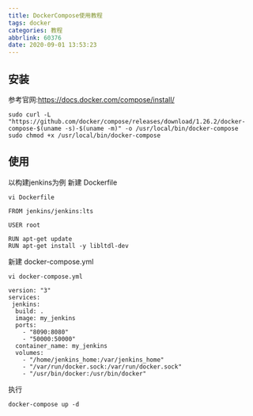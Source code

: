 ```yaml
---
title: DockerCompose使用教程
tags: docker
categories: 教程
abbrlink: 60376
date: 2020-09-01 13:53:23
---
```


## 安装
参考官网:https://docs.docker.com/compose/install/
```
sudo curl -L "https://github.com/docker/compose/releases/download/1.26.2/docker-compose-$(uname -s)-$(uname -m)" -o /usr/local/bin/docker-compose
sudo chmod +x /usr/local/bin/docker-compose
```

## 使用
以构建jenkins为例
新建 Dockerfile
```
vi Dockerfile
```
```
FROM jenkins/jenkins:lts

USER root

RUN apt-get update
RUN apt-get install -y libltdl-dev
```

新建 docker-compose.yml
```
vi docker-compose.yml
```
```
version: "3"
services:
 jenkins:
  build: .
  image: my_jenkins
  ports:
    - "8090:8080"
    - "50000:50000"
  container_name: my_jenkins
  volumes:
    - "/home/jenkins_home:/var/jenkins_home"
    - "/var/run/docker.sock:/var/run/docker.sock"
    - "/usr/bin/docker:/usr/bin/docker"
```
执行
```
docker-compose up -d
```